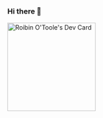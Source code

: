 ### Hi there 👋

<a href="https://app.daily.dev/rob_dev"><img src="https://api.daily.dev/devcards/a3bb6ae15be14fb48c74c4b3c5769039.png?r=7g2" width="200" alt="Roibin O'Toole's Dev Card"/></a>

<!--
**RDOToole89/RDOToole89** is a ✨ _special_ ✨ repository because its `README.md` (this file) appears on your GitHub profile.

Here are some ideas to get you started:

- 🔭 I’m currently working on ...
- 🌱 I’m currently learning ...
- 👯 I’m looking to collaborate on ...
- 🤔 I’m looking for help with ...
- 💬 Ask me about ...
- 📫 How to reach me: ...
- 😄 Pronouns: ...
- ⚡ Fun fact: ...
-->
